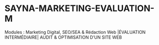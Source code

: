 # SAYNA-MARKETING-EVALUATION-M
Modules : Marketing Digital, SEO/SEA &amp; Rédaction Web |ÉVALUATION INTERMÉDIAIRE| AUDIT &amp; OPTIMISATION D’UN SITE WEB
